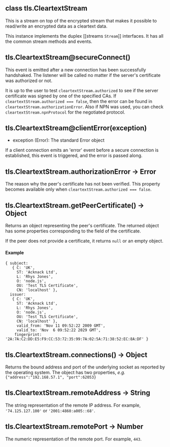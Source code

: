 

## class tls.CleartextStream

This is a stream on top of the encrypted stream that makes it possible to read/write an encrypted data as a cleartext data.

This instance implements the duplex [[streams `Stream`]] interfaces. It has all the common stream methods and events.
 



## tls.CleartextStream@secureConnect()

This event is emitted after a new connection has been successfully handshaked. The listener will be called no matter if the server's certificate was authorized or not. 

It is up to the user to test `cleartextStream.authorized` to see if the server certificate was signed by one of the specified CAs. If `cleartextStream.authorized === false`, then the error can be found in `cleartextStream.authorizationError`. Also if NPN was used, you can check `cleartextStream.npnProtocol` for the negotiated protocol.
 


## tls.CleartextStream@clientError(exception)
- exception (Error): The standard Error object

If a client connection emits an 'error' event before a secure connection is established, this event is triggered, and the error is passed along.

 



## tls.CleartextStream.authorizationError -> Error


The reason why the peer's certificate has not been verified. This property becomes available only when `cleartextStream.authorized === false`.





## tls.CleartextStream.getPeerCertificate() -> Object


Returns an object representing the peer's certificate. The returned object has some properties corresponding to the field of the certificate.

If the peer does not provide a certificate, it returns `null` or an empty object.

#### Example

    { subject: 
       { C: 'UK',
         ST: 'Acknack Ltd',
         L: 'Rhys Jones',
         O: 'node.js',
         OU: 'Test TLS Certificate',
         CN: 'localhost' },
      issuer: 
       { C: 'UK',
         ST: 'Acknack Ltd',
         L: 'Rhys Jones',
         O: 'node.js',
         OU: 'Test TLS Certificate',
         CN: 'localhost' },
         valid_from: 'Nov 11 09:52:22 2009 GMT',
         valid_to: 'Nov  6 09:52:22 2029 GMT',
        fingerprint: '2A:7A:C2:DD:E5:F9:CC:53:72:35:99:7A:02:5A:71:38:52:EC:8A:DF' }
 



## tls.CleartextStream.connections() -> Object

Returns the bound address and port of the underlying socket as reported by the operating system. The object has two properties, _e.g._ `{"address":"192.168.57.1", "port":62053}`




## tls.CleartextStream.remoteAddress -> String

The string representation of the remote IP address. For example, `'74.125.127.100'` or `'2001:4860:a005::68'`.

 



## tls.CleartextStream.remotePort -> Number

The numeric representation of the remote port. For example, `443`.

 